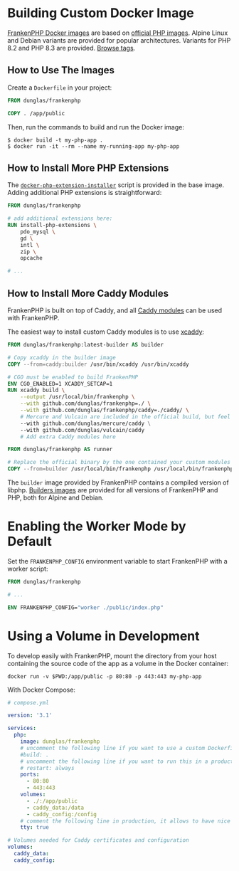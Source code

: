 # Building Custom Docker Image

[FrankenPHP Docker images](https://hub.docker.com/r/dunglas/frankenphp) are based on [official PHP images](https://hub.docker.com/_/php/). Alpine Linux and Debian variants are provided for popular architectures. Variants for PHP 8.2 and PHP 8.3 are provided. [Browse tags](https://hub.docker.com/repository/docker/dunglas/frankenphp).

## How to Use The Images

Create a `Dockerfile` in your project:

```dockerfile
FROM dunglas/frankenphp

COPY . /app/public
```

Then, run the commands to build and run the Docker image:

```console
$ docker build -t my-php-app .
$ docker run -it --rm --name my-running-app my-php-app
```

## How to Install More PHP Extensions

The [`docker-php-extension-installer`](https://github.com/mlocati/docker-php-extension-installer) script is provided in the base image.
Adding additional PHP extensions is straightforward:

```dockerfile
FROM dunglas/frankenphp

# add additional extensions here:
RUN install-php-extensions \
    pdo_mysql \
    gd \
    intl \
    zip \
    opcache

# ...
```

## How to Install More Caddy Modules

FrankenPHP is built on top of Caddy, and all [Caddy modules](https://caddyserver.com/docs/modules/) can be used with FrankenPHP.

The easiest way to install custom Caddy modules is to use [xcaddy](https://github.com/caddyserver/xcaddy):

```dockerfile
FROM dunglas/frankenphp:latest-builder AS builder

# Copy xcaddy in the builder image
COPY --from=caddy:builder /usr/bin/xcaddy /usr/bin/xcaddy

# CGO must be enabled to build FrankenPHP
ENV CGO_ENABLED=1 XCADDY_SETCAP=1
RUN xcaddy build \
    --output /usr/local/bin/frankenphp \
    --with github.com/dunglas/frankenphp=./ \
    --with github.com/dunglas/frankenphp/caddy=./caddy/ \
    # Mercure and Vulcain are included in the official build, but feel free to remove them
    --with github.com/dunglas/mercure/caddy \
    --with github.com/dunglas/vulcain/caddy
    # Add extra Caddy modules here

FROM dunglas/frankenphp AS runner

# Replace the official binary by the one contained your custom modules
COPY --from=builder /usr/local/bin/frankenphp /usr/local/bin/frankenphp
```

The `builder` image provided by FrankenPHP contains a compiled version of libphp.
[Builders images](https://hub.docker.com/r/dunglas/frankenphp/tags?name=builder) are provided for all versions of FrankenPHP and PHP, both for Alpine and Debian.

# Enabling the Worker Mode by Default

Set the `FRANKENPHP_CONFIG` environment variable to start FrankenPHP with a worker script:

```dockerfile
FROM dunglas/frankenphp

# ...

ENV FRANKENPHP_CONFIG="worker ./public/index.php"
```

# Using a Volume in Development

To develop easily with FrankenPHP, mount the directory from your host containing the source code of the app as a volume in the Docker container:

```console
docker run -v $PWD:/app/public -p 80:80 -p 443:443 my-php-app
```

With Docker Compose:

```yaml
# compose.yml

version: '3.1'

services:
  php:
    image: dunglas/frankenphp
    # uncomment the following line if you want to use a custom Dockerfile
    #build: .
    # uncomment the following line if you want to run this in a production environment
    # restart: always
    ports:
      - 80:80
      - 443:443
    volumes:
      - ./:/app/public
      - caddy_data:/data
      - caddy_config:/config
    # comment the following line in production, it allows to have nice human-readable logs in dev
    tty: true

# Volumes needed for Caddy certificates and configuration
volumes:
  caddy_data:
  caddy_config:
```
